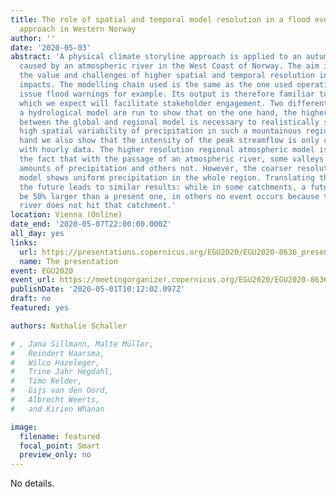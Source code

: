 ```yaml
---
title: The role of spatial and temporal model resolution in a flood event storyline
  approach in Western Norway
author: ''
date: '2020-05-03'
abstract: 'A physical climate storyline approach is applied to an autumn flood event
  caused by an atmospheric river in the West Coast of Norway. The aim is to demonstrate
  the value and challenges of higher spatial and temporal resolution in simulating
  impacts. The modelling chain used is the same as the one used operationally, to
  issue flood warnings for example. Its output is therefore familiar to many users,
  which we expect will facilitate stakeholder engagement. Two different versions of
  a hydrological model are run to show that on the one hand, the higher spatial resolution
  between the global and regional model is necessary to realistically simulate the
  high spatial variability of precipitation in such a mountainous region. On the other
  hand we also show that the intensity of the peak streamflow is only captured realistically
  with hourly data. The higher resolution regional atmospheric model is able to simulate
  the fact that with the passage of an atmospheric river, some valleys receive high
  amounts of precipitation and others not. However, the coarser resolution global
  model shows uniform precipitation in the whole region. Translating the event into
  the future leads to similar results: while in some catchments, a future flood might
  be 50% larger than a present one, in others no event occurs because the atmospheric
  river does not hit that catchment.'
location: Vienna (Online)
date_end: '2020-05-07T22:00:00.000Z'
all_day: yes
links:
  url: https://presentations.copernicus.org/EGU2020/EGU2020-8636_presentation.pdf
  name: The presentation
event: EGU2020
event_url: https://meetingorganizer.copernicus.org/EGU2020/EGU2020-8636.html
publishDate: '2020-05-01T10:12:02.097Z'
draft: no
featured: yes

authors: Nathalie Schaller

# , Jana Sillmann, Malte Müller,
#   Reindert Haarsma,
#   Wilco Hazeleger,
#   Trine Jahr Hegdahl,
#   Timo Kelder,
#   Gijs van den Oord,
#   Albrecht Weerts,
#   and Kirien Whanan

image:
  filename: featured
  focal_point: Smart
  preview_only: no
---
```

No details.
